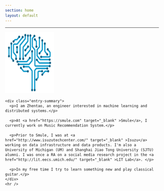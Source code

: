 ```yaml
---
section: home
layout: default
---
```


<div class="hfeed">
  <hr />
  <div class="hentry post no-border">
    <img src="/images/contents/NN.png" alt="Zhentao Xu" class="archive-thumbnail home-thumbnail" width="160" height="200" />

    <div class="entry-summary">
      <p>I am Zhentao, an engineer interested in machine learning and distributed systems.</p>

      <p>At <a href="https://smule.com" target="_blank" >Smule</a>, I currently work on Music Recommendation System.</p>

      <p>Prior to Smule, I was at <a href="http://www.isuzutechcenter.com/" target="_blank" >Isuzu</a> working on data infrastructure and data products. I'm also a University of Michigan (UM) and Shanghai Jiao Tong University (SJTU) alumni. I was once a RA on a social media research project in the <a href="http://lit.eecs.umich.edu/" target="_blank" >LIT Lab</a>. </p>

      <p>In my free time I try to learn something new and play classical guitar.</p>
    </div>
    <hr />
  </div>
</div>

